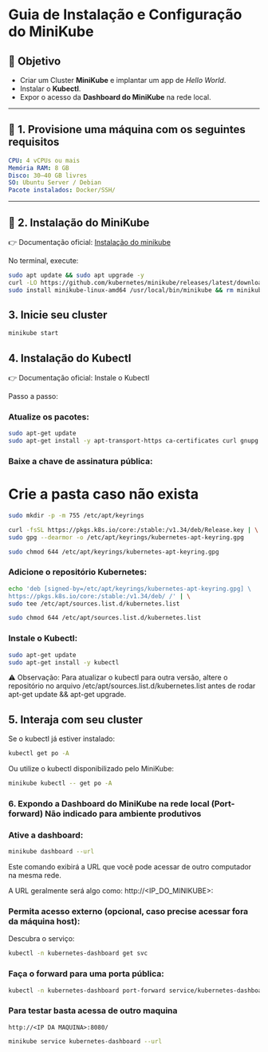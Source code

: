 # Guia de Instalação e Configuração do MiniKube

## 🎯 Objetivo
- Criar um Cluster **MiniKube** e implantar um app de *Hello World*.  
- Instalar o **Kubectl**.  
- Expor o acesso da **Dashboard do MiniKube** na rede local.  

---

## 🔹 1. Provisione uma máquina com os seguintes requisitos

```yaml
CPU: 4 vCPUs ou mais
Memória RAM: 8 GB
Disco: 30–40 GB livres
SO: Ubuntu Server / Debian
Pacote instalados: Docker/SSH/
```

---

## 🔹 2. Instalação do MiniKube  
👉 Documentação oficial: [Instalação do minikube](https://minikube.sigs.k8s.io/docs/start/?arch=%2Flinux%2Fx86-64%2Fstable%2Fbinary+download)

No terminal, execute:  

```bash
sudo apt update && sudo apt upgrade -y
curl -LO https://github.com/kubernetes/minikube/releases/latest/download/minikube-linux-amd64
sudo install minikube-linux-amd64 /usr/local/bin/minikube && rm minikube-linux-amd64
```
## 3. Inicie seu cluster
``` bash
minikube start
```
## 4. Instalação do Kubectl

👉 Documentação oficial: Instale o Kubectl

Passo a passo:

### Atualize os pacotes:
```bash
sudo apt-get update
sudo apt-get install -y apt-transport-https ca-certificates curl gnupg
```

### Baixe a chave de assinatura pública:

# Crie a pasta caso não exista
```bash
sudo mkdir -p -m 755 /etc/apt/keyrings

curl -fsSL https://pkgs.k8s.io/core:/stable:/v1.34/deb/Release.key | \
sudo gpg --dearmor -o /etc/apt/keyrings/kubernetes-apt-keyring.gpg

sudo chmod 644 /etc/apt/keyrings/kubernetes-apt-keyring.gpg
```

### Adicione o repositório Kubernetes:
```bash
echo 'deb [signed-by=/etc/apt/keyrings/kubernetes-apt-keyring.gpg] \
https://pkgs.k8s.io/core:/stable:/v1.34/deb/ /' | \
sudo tee /etc/apt/sources.list.d/kubernetes.list

sudo chmod 644 /etc/apt/sources.list.d/kubernetes.list
```

### Instale o Kubectl:

```bash
sudo apt-get update
sudo apt-get install -y kubectl
```

⚠️ Observação: Para atualizar o kubectl para outra versão, altere o repositório no arquivo
/etc/apt/sources.list.d/kubernetes.list antes de rodar apt-get update && apt-get upgrade.

## 5. Interaja com seu cluster

Se o kubectl já estiver instalado:

```bash
kubectl get po -A
```

Ou utilize o kubectl disponibilizado pelo MiniKube:

```bash
minikube kubectl -- get po -A
```


### 6. Expondo a Dashboard do MiniKube na rede local (Port-forward) Não indicado para ambiente produtivos

### Ative a dashboard:
```bash
minikube dashboard --url
```

Este comando exibirá a URL que você pode acessar de outro computador na mesma rede.

A URL geralmente será algo como: http://<IP_DO_MINIKUBE>:<PORTA>

### Permita acesso externo (opcional, caso precise acessar fora da máquina host):

Descubra o serviço:

```bash
kubectl -n kubernetes-dashboard get svc
```

### Faça o forward para uma porta pública:
```bash
kubectl -n kubernetes-dashboard port-forward service/kubernetes-dashboar
```
### Para testar basta acessa de outro maquina 
    http://<IP DA MAQUINA>:8080/

```bash
minikube service kubernetes-dashboard --url
```
